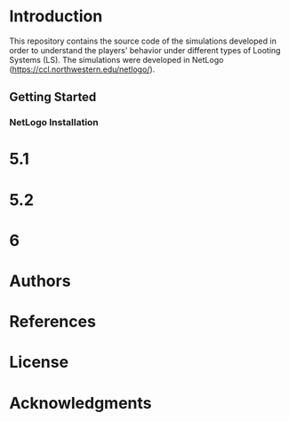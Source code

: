 # Introduction

This repository contains the source code of the simulations developed in order to understand the players' behavior under different types of Looting Systems (LS).
The simulations were developed in NetLogo (https://ccl.northwestern.edu/netlogo/).

## Getting Started

### NetLogo Installation

# 5.1 

# 5.2

# 6 

# Authors

# References

# License

# Acknowledgments